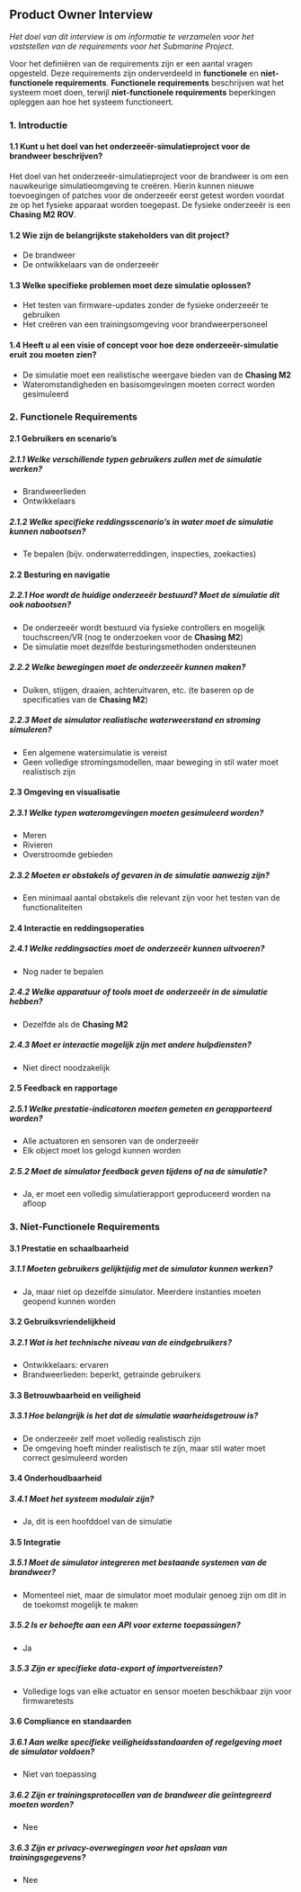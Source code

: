 ## Product Owner Interview

*Het doel van dit interview is om informatie te verzamelen voor het vaststellen van de requirements voor het Submarine Project.*

Voor het definiëren van de requirements zijn er een aantal vragen opgesteld. Deze requirements zijn onderverdeeld in **functionele** en **niet-functionele requirements**. **Functionele requirements** beschrijven wat het systeem moet doen, terwijl **niet-functionele requirements** beperkingen opleggen aan hoe het systeem functioneert.

### 1. Introductie

#### 1.1 Kunt u het doel van het onderzeeër-simulatieproject voor de brandweer beschrijven?
Het doel van het onderzeeër-simulatieproject voor de brandweer is om een nauwkeurige simulatieomgeving te creëren. Hierin kunnen nieuwe toevoegingen of patches voor de onderzeeër eerst getest worden voordat ze op het fysieke apparaat worden toegepast. De fysieke onderzeeër is een **Chasing M2 ROV**.

#### 1.2 Wie zijn de belangrijkste stakeholders van dit project?
- De brandweer
- De ontwikkelaars van de onderzeeër

#### 1.3 Welke specifieke problemen moet deze simulatie oplossen?
- Het testen van firmware-updates zonder de fysieke onderzeeër te gebruiken
- Het creëren van een trainingsomgeving voor brandweerpersoneel

#### 1.4 Heeft u al een visie of concept voor hoe deze onderzeeër-simulatie eruit zou moeten zien?
- De simulatie moet een realistische weergave bieden van de **Chasing M2**
- Wateromstandigheden en basisomgevingen moeten correct worden gesimuleerd

### 2. Functionele Requirements

#### 2.1 Gebruikers en scenario’s

##### 2.1.1 Welke verschillende typen gebruikers zullen met de simulatie werken?
- Brandweerlieden
- Ontwikkelaars

##### 2.1.2 Welke specifieke reddingsscenario’s in water moet de simulatie kunnen nabootsen?
- Te bepalen (bijv. onderwaterreddingen, inspecties, zoekacties)

#### 2.2 Besturing en navigatie

##### 2.2.1 Hoe wordt de huidige onderzeeër bestuurd? Moet de simulatie dit ook nabootsen?
- De onderzeeër wordt bestuurd via fysieke controllers en mogelijk touchscreen/VR (nog te onderzoeken voor de **Chasing M2**)
- De simulatie moet dezelfde besturingsmethoden ondersteunen

##### 2.2.2 Welke bewegingen moet de onderzeeër kunnen maken?
- Duiken, stijgen, draaien, achteruitvaren, etc. (te baseren op de specificaties van de **Chasing M2**)

##### 2.2.3 Moet de simulator realistische waterweerstand en stroming simuleren?
- Een algemene watersimulatie is vereist
- Geen volledige stromingsmodellen, maar beweging in stil water moet realistisch zijn

#### 2.3 Omgeving en visualisatie

##### 2.3.1 Welke typen wateromgevingen moeten gesimuleerd worden?
- Meren
- Rivieren
- Overstroomde gebieden

##### 2.3.2 Moeten er obstakels of gevaren in de simulatie aanwezig zijn?
- Een minimaal aantal obstakels die relevant zijn voor het testen van de functionaliteiten

#### 2.4 Interactie en reddingsoperaties

##### 2.4.1 Welke reddingsacties moet de onderzeeër kunnen uitvoeren?
- Nog nader te bepalen

##### 2.4.2 Welke apparatuur of tools moet de onderzeeër in de simulatie hebben?
- Dezelfde als de **Chasing M2**

##### 2.4.3 Moet er interactie mogelijk zijn met andere hulpdiensten?
- Niet direct noodzakelijk

#### 2.5 Feedback en rapportage

##### 2.5.1 Welke prestatie-indicatoren moeten gemeten en gerapporteerd worden?
- Alle actuatoren en sensoren van de onderzeeër
- Elk object moet los gelogd kunnen worden

##### 2.5.2 Moet de simulator feedback geven tijdens of na de simulatie?
- Ja, er moet een volledig simulatierapport geproduceerd worden na afloop

### 3. Niet-Functionele Requirements

#### 3.1 Prestatie en schaalbaarheid

##### 3.1.1 Moeten gebruikers gelijktijdig met de simulator kunnen werken?
- Ja, maar niet op dezelfde simulator. Meerdere instanties moeten geopend kunnen worden

#### 3.2 Gebruiksvriendelijkheid

##### 3.2.1 Wat is het technische niveau van de eindgebruikers?
- Ontwikkelaars: ervaren
- Brandweerlieden: beperkt, getrainde gebruikers

#### 3.3 Betrouwbaarheid en veiligheid

##### 3.3.1 Hoe belangrijk is het dat de simulatie waarheidsgetrouw is?
- De onderzeeër zelf moet volledig realistisch zijn
- De omgeving hoeft minder realistisch te zijn, maar stil water moet correct gesimuleerd worden

#### 3.4 Onderhoudbaarheid

##### 3.4.1 Moet het systeem modulair zijn?
- Ja, dit is een hoofddoel van de simulatie

#### 3.5 Integratie

##### 3.5.1 Moet de simulator integreren met bestaande systemen van de brandweer?
- Momenteel niet, maar de simulator moet modulair genoeg zijn om dit in de toekomst mogelijk te maken

##### 3.5.2 Is er behoefte aan een API voor externe toepassingen?
- Ja

##### 3.5.3 Zijn er specifieke data-export of importvereisten?
- Volledige logs van elke actuator en sensor moeten beschikbaar zijn voor firmwaretests

#### 3.6 Compliance en standaarden

##### 3.6.1 Aan welke specifieke veiligheidsstandaarden of regelgeving moet de simulator voldoen?
- Niet van toepassing

##### 3.6.2 Zijn er trainingsprotocollen van de brandweer die geïntegreerd moeten worden?
- Nee

##### 3.6.3 Zijn er privacy-overwegingen voor het opslaan van trainingsgegevens?
- Nee

